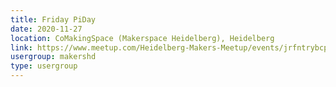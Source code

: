 ```yaml
---
title: Friday PiDay
date: 2020-11-27
location: CoMakingSpace (Makerspace Heidelberg), Heidelberg
link: https://www.meetup.com/Heidelberg-Makers-Meetup/events/jrfntrybcpbkc/
usergroup: makershd
type: usergroup
---
```

